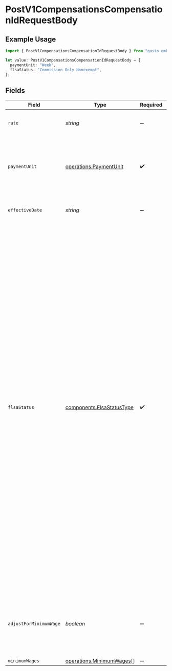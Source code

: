 # PostV1CompensationsCompensationIdRequestBody

## Example Usage

```typescript
import { PostV1CompensationsCompensationIdRequestBody } from "gusto_embedded/models/operations";

let value: PostV1CompensationsCompensationIdRequestBody = {
  paymentUnit: "Week",
  flsaStatus: "Commission Only Nonexempt",
};
```

## Fields

| Field                                                                                                                                                                                                                                                                                                                                                                                                                                                                                                                                                                                                                                                                            | Type                                                                                                                                                                                                                                                                                                                                                                                                                                                                                                                                                                                                                                                                             | Required                                                                                                                                                                                                                                                                                                                                                                                                                                                                                                                                                                                                                                                                         | Description                                                                                                                                                                                                                                                                                                                                                                                                                                                                                                                                                                                                                                                                      |
| -------------------------------------------------------------------------------------------------------------------------------------------------------------------------------------------------------------------------------------------------------------------------------------------------------------------------------------------------------------------------------------------------------------------------------------------------------------------------------------------------------------------------------------------------------------------------------------------------------------------------------------------------------------------------------- | -------------------------------------------------------------------------------------------------------------------------------------------------------------------------------------------------------------------------------------------------------------------------------------------------------------------------------------------------------------------------------------------------------------------------------------------------------------------------------------------------------------------------------------------------------------------------------------------------------------------------------------------------------------------------------- | -------------------------------------------------------------------------------------------------------------------------------------------------------------------------------------------------------------------------------------------------------------------------------------------------------------------------------------------------------------------------------------------------------------------------------------------------------------------------------------------------------------------------------------------------------------------------------------------------------------------------------------------------------------------------------- | -------------------------------------------------------------------------------------------------------------------------------------------------------------------------------------------------------------------------------------------------------------------------------------------------------------------------------------------------------------------------------------------------------------------------------------------------------------------------------------------------------------------------------------------------------------------------------------------------------------------------------------------------------------------------------- |
| `rate`                                                                                                                                                                                                                                                                                                                                                                                                                                                                                                                                                                                                                                                                           | *string*                                                                                                                                                                                                                                                                                                                                                                                                                                                                                                                                                                                                                                                                         | :heavy_minus_sign:                                                                                                                                                                                                                                                                                                                                                                                                                                                                                                                                                                                                                                                               | The dollar amount paid per payment unit.                                                                                                                                                                                                                                                                                                                                                                                                                                                                                                                                                                                                                                         |
| `paymentUnit`                                                                                                                                                                                                                                                                                                                                                                                                                                                                                                                                                                                                                                                                    | [operations.PaymentUnit](../../models/operations/paymentunit.md)                                                                                                                                                                                                                                                                                                                                                                                                                                                                                                                                                                                                                 | :heavy_check_mark:                                                                                                                                                                                                                                                                                                                                                                                                                                                                                                                                                                                                                                                               | The unit accompanying the compensation rate. If the employee is an owner, rate should be 'Paycheck'.                                                                                                                                                                                                                                                                                                                                                                                                                                                                                                                                                                             |
| `effectiveDate`                                                                                                                                                                                                                                                                                                                                                                                                                                                                                                                                                                                                                                                                  | *string*                                                                                                                                                                                                                                                                                                                                                                                                                                                                                                                                                                                                                                                                         | :heavy_minus_sign:                                                                                                                                                                                                                                                                                                                                                                                                                                                                                                                                                                                                                                                               | The date when the compensation takes effect.                                                                                                                                                                                                                                                                                                                                                                                                                                                                                                                                                                                                                                     |
| `flsaStatus`                                                                                                                                                                                                                                                                                                                                                                                                                                                                                                                                                                                                                                                                     | [components.FlsaStatusType](../../models/components/flsastatustype.md)                                                                                                                                                                                                                                                                                                                                                                                                                                                                                                                                                                                                           | :heavy_check_mark:                                                                                                                                                                                                                                                                                                                                                                                                                                                                                                                                                                                                                                                               | The FLSA status for this compensation. Salaried ('Exempt') employees are paid a fixed salary every pay period. Salaried with overtime ('Salaried Nonexempt') employees are paid a fixed salary every pay period, and receive overtime pay when applicable. Hourly ('Nonexempt') employees are paid for the hours they work, and receive overtime pay when applicable. Commissioned employees ('Commission Only Exempt') earn wages based only on commission. Commissioned with overtime ('Commission Only Nonexempt') earn wages based on commission, and receive overtime pay when applicable. Owners ('Owner') are employees that own at least twenty percent of the company.  |
| `adjustForMinimumWage`                                                                                                                                                                                                                                                                                                                                                                                                                                                                                                                                                                                                                                                           | *boolean*                                                                                                                                                                                                                                                                                                                                                                                                                                                                                                                                                                                                                                                                        | :heavy_minus_sign:                                                                                                                                                                                                                                                                                                                                                                                                                                                                                                                                                                                                                                                               | Determines whether the compensation should be adjusted for minimum wage. Only applies to Nonexempt employees.                                                                                                                                                                                                                                                                                                                                                                                                                                                                                                                                                                    |
| `minimumWages`                                                                                                                                                                                                                                                                                                                                                                                                                                                                                                                                                                                                                                                                   | [operations.MinimumWages](../../models/operations/minimumwages.md)[]                                                                                                                                                                                                                                                                                                                                                                                                                                                                                                                                                                                                             | :heavy_minus_sign:                                                                                                                                                                                                                                                                                                                                                                                                                                                                                                                                                                                                                                                               | N/A                                                                                                                                                                                                                                                                                                                                                                                                                                                                                                                                                                                                                                                                              |